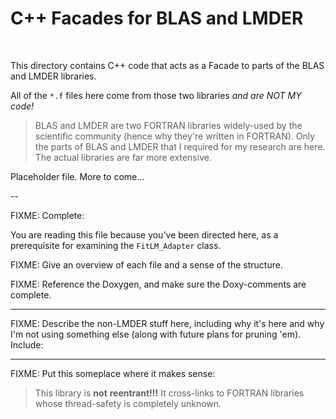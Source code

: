 C++ Facades for BLAS and LMDER
==============================

 

This directory contains C++ code that acts as a Facade to parts of the
BLAS and LMDER libraries.

All of the `*.f` files here come from those two libraries *and are NOT
MY code!*


> BLAS and LMDER are two FORTRAN libraries widely-used by the
> scientific community (hence why they're written in FORTRAN).
> Only the parts of BLAS and LMDER that I required for my research are
> here.  The actual libraries are far more extensive.


Placeholder file.  More to come...

--

FIXME:  Complete:

You are reading this file because you've been directed here, as a
prerequisite for examining the `FitLM_Adapter` class.

FIXME:  Give an overview of each file and a sense of the structure.

FIXME:  Reference the Doxygen, and make sure the Doxy-comments are
complete.

---

FIXME:  Describe the non-LMDER stuff here, including why it's here and
why I'm not using something else (along with future plans for pruning
'em).  Include:

---

FIXME:  Put this someplace where it makes sense:

> This library is **not** **reentrant!!!**  It cross-links to FORTRAN
> libraries whose thread-safety is completely unknown.
